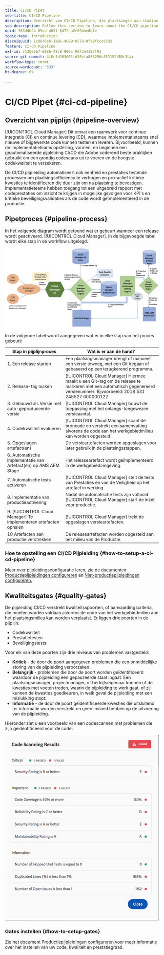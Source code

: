 ```yaml
---
title: CI/CD Pipet
seo-title: CI/CD Pipeline
description: Overzicht van CI/CD Pipeline, die plaatsingen aan stadium en productie in de Manager van de Wolk behandelt
seo-description: Follow this section to learn about the CI/CD pipeline, which handles deployments to stage and production in Cloud Manager
uuid: 763ddb24-05cd-463f-8d72-a2e69bbe6b7e
topic-tags: introduction
discoiquuid: 1cdb76eb-1a91-4689-8579-0fa9fccc0592
feature: CI-CD Pipeline
exl-id: 7130e5b7-6986-48c8-900c-90f3e4187f91
source-git-commit: 4f0e1d163001fd18cfa838256c813152d65c3b4c
workflow-type: tm+mt
source-wordcount: '533'
ht-degree: 0%

---
```


# CI/CD Pipet {#ci-cd-pipeline}

## Overzicht van pijplijn {#pipeline-overview}

[!UICONTROL Cloud Manager] Dit omvat een raamwerk voor continue integratie (CI) en continue levering (CD), waarmee implementatieteams snel nieuwe of bijgewerkte code kunnen testen en leveren. Bijvoorbeeld, kunnen de implementatieteams opstelling, vormen, en beginnen een geautomatiseerde pijpleiding CI/CD die Adobe coderend beste praktijken gebruikt om een grondig codescans uit te voeren en de hoogste codekwaliteit te verzekeren.

De CI/CD pijpleiding automatiseert ook eenheid en prestaties testende processen om plaatsingsefficiency te verhogen en pro-actief kritieke kwesties te identificeren die duur zijn om na plaatsing te bevestigen. Implementatieteams hebben toegang tot een uitgebreid rapport met codeprestaties om inzicht te krijgen in mogelijke gevolgen voor KPI&#39;s en kritieke beveiligingsvalidaties als de code wordt geïmplementeerd in de productie.

## Pipetproces {#pipeline-process}

In het volgende diagram wordt getoond wat er gebeurt wanneer een release wordt geactiveerd. [!UICONTROL Cloud Manager]. In de bijgevoegde tabel wordt elke stap in de workflow uitgelegd.

![](assets/screen_shot_2018-05-30at82457pm.png)

In de volgende tabel wordt aangegeven wat er in elke stap van het proces gebeurt:

| Stap in pijplijnproces | Wat is er aan de hand? |
|---|---|
| 1. Een release starten | Een plaatsingsmanager brengt of manueel een versie teweeg, met een Git begaan of gebaseerd op een terugkerend programma. |
| 2. Release-tag maken | [!UICONTROL Cloud Manager] Hiermee maakt u een Git-tag om de release te markeren met een automatisch gegenereerd versienummer. Bijvoorbeeld: 2018 531 245527 000000122 |
| 3. Gebouwd als Versie met auto-geproduceerde versie | [!UICONTROL Cloud Manager] bouwt de toepassing met het onlangs-toegewezen versieaantal. |
| 4. Codekwaliteit evalueren | [!UICONTROL Cloud Manager] scant de broncode en verstrekt een samenvatting alvorens de code aan het werkgebiedmilieu kan worden opgesteld |
| 5. Opgeslagen artefact(en) | De versieartefacten worden opgeslagen voor later gebruik in de plaatsingsstappen. |
| 6. Automatische implementatie van Artefact(en) op AMS AEM Stage | Het releaseartefact wordt geïmplementeerd in de werkgebiedomgeving. |
| 7. Automatische tests activeren | [!UICONTROL Cloud Manager] stelt de tests van Prestaties en van de Veiligheid op het artefact in werking. |
| 8. Implementatie van productieactivering | Nadat de automatische tests zijn voltooid [!UICONTROL Cloud Manager] start de inzet voor productie. |
| 9. [!UICONTROL Cloud Manager] Te implementeren artefacten ophalen | [!UICONTROL Cloud Manager] trekt de opgeslagen versieartefacten. |
| 10 Artefacten aan productie verstrekken | De releaseartefacten worden opgesteld aan het milieu van de Productie. |

### Hoe te opstelling een CI/CD Pijpleiding {#how-to-setup-a-ci-cd-pipeline}

Meer over pijpleidingsconfiguratie leren, zie de documenten [Productiepijpleidingen configureren](configuring-production-pipelines.md) en [Niet-productiepijpleidingen configureren.](configuring-non-production-pipelines.md)

## Kwaliteitsgates {#quality-gates}

De pijpleiding CI/CD verstrekt kwaliteitsspoorten, of aanvaardingscriteria, die moeten worden voldaan alvorens de code van het werkgebiedmilieu aan het plaatsingsmilieu kan worden verplaatst. Er liggen drie poorten in de pijplijn:

* Codekwaliteit
* Prestatietesten
* Beveiligingstests

Voor elk van deze poorten zijn drie niveaus van problemen vastgesteld:

* **Kritiek** - de door de poort aangegeven problemen die een onmiddellijke storing van de pijpleiding veroorzaken.
* **Belangrijk** - problemen die door de poort worden geïdentificeerd waardoor de pijpleiding een gepauzeerde staat ingaat. Een plaatsingsmanager, projectmanager, of bedrijfseigenaar kunnen of de kwesties met voeten treden, waarin de pijpleiding te werk gaat, of zij kunnen de kwesties goedkeuren, in welk geval de pijpleiding met een mislukking stopt.
* **Informatie** - de door de poort geïdentificeerde kwesties die uitsluitend ter informatie worden verstrekt en geen invloed hebben op de uitvoering van de pijpleiding.

Hieronder ziet u een voorbeeld van een codescannen met problemen die zijn geïdentificeerd voor de code:

![](assets/quality-gate-failed.png)

### Gates instellen {#how-to-setup-gates}

Zie het document [Productiepijpleidingen configureren](configuring-production-pipelines.md) voor meer informatie over het instellen van uw code, kwaliteit en prestatiegraad.
